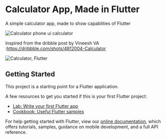 # Calculator App, Made in Flutter

A simple calculator app, made to show capablities of Flutter

<img alt="Calculator phone ui calculator" src="https://cdn.dribbble.com/users/2011899/screenshots/4812004/calculator.jpg">

Inspired from the dribble post by Vineesh VA :https://dribbble.com/shots/4812004-Calculator


<img alt="Calculator, Flutter" src="https://imgur.com/a/asR6GrO">






## Getting Started

This project is a starting point for a Flutter application.

A few resources to get you started if this is your first Flutter project:

- [Lab: Write your first Flutter app](https://flutter.io/docs/get-started/codelab)
- [Cookbook: Useful Flutter samples](https://flutter.io/docs/cookbook)

For help getting started with Flutter, view our 
[online documentation](https://flutter.io/docs), which offers tutorials, 
samples, guidance on mobile development, and a full API reference.

